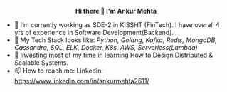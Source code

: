 <p align="center">
 <b> Hi there 👋 I'm Ankur Mehta </b>
</p>

- 🔭 I’m currently working as SDE-2 in KISSHT (FinTech). I have overall 4 yrs of experience in Software Development(Backend).
- 🌱 My Tech Stack looks like: <I> Python, Golang, Kafka, Redis, MongoDB, Cassandra, SQL, ELK, Docker, K8s, AWS, Serverless(Lambda) </I>
- 🤔 Investing most of my time in learning How to Design Distributed & Scalable Systems.
- 📫 How to reach me: LinkedIn: https://www.linkedin.com/in/ankurmehta2611/ 

